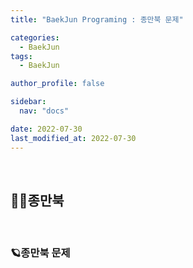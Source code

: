 ```yaml
---
title: "BaekJun Programing : 종만북 문제"

categories:
  - BaekJun
tags:
  - BaekJun

author_profile: false

sidebar:
  nav: "docs"

date: 2022-07-30
last_modified_at: 2022-07-30
---
```


<br>

## 🙇‍♀️종만북


<br>

### 🪐종만북 문제

```cpp

